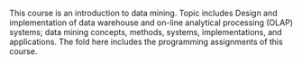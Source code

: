 This course is an introduction to data mining. Topic includes  Design and implementation 
of data warehouse and on-line analytical processing (OLAP) systems; data mining concepts, 
methods, systems, implementations, and applications. 
The fold here includes the programming assignments of this course.
